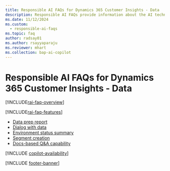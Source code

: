 ```yaml
---
title: Responsible AI FAQs for Dynamics 365 Customer Insights - Data
description: Responsible AI FAQs provide information about the AI technology used in Dynamics 365 Customer Insights - Data, along with key considerations and details about how the AI is used, how it was tested and evaluated, and any specific limitations.
ms.date: 11/12/2024
ms.custom: 
  - responsible-ai-faqs
ms.topic: faq
author: radsay01
ms.author: rsayyaparaju
ms.reviewer: mhart
ms.collection: bap-ai-copilot 
---
```


# Responsible AI FAQs for Dynamics 365 Customer Insights - Data

[!INCLUDE[rai-faq-overview](includes/faqs-overview.md)]

[!INCLUDE[rai-faq-features](includes/faqs-feature.md)]

- [Data prep report](faqs-data-prep.md)
- [Dialog with data](faqs-dialog-data.md)
- [Environment status summary](faqs-environment-status.md)
- [Segment creation](faqs-segment-creation.md)
- [Docs-based Q&A capability](faqs-docs-qna.md)

[!INCLUDE [copilot-availability](includes/copilot-availability.md)]

[!INCLUDE [footer-banner](includes/footer-banner.md)]
